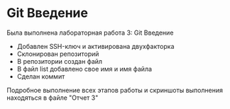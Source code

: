 # Git Введение
Была выполнена лабораторная работа 3: Git Введение 
- Добавлен SSH-ключ и активирована двухфакторка
- Склонирован репозиторий
- В репозитории создан файл
- В файл list добавлено свое имя и имя файла
- Сделан коммит

Подробное выполнение всех этапов работы и скриншоты выполнения находяться в файле "Отчет 3"

